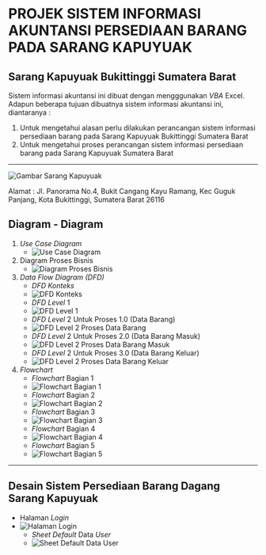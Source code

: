 # PROJEK SISTEM INFORMASI AKUNTANSI PERSEDIAAN BARANG PADA SARANG KAPUYUAK

## Sarang Kapuyuak Bukittinggi Sumatera Barat

Sistem informasi akuntansi ini dibuat dengan mengggunakan _VBA_ Excel. Adapun beberapa tujuan dibuatnya sistem informasi akuntansi ini, diantaranya :

1. Untuk mengetahui alasan perlu dilakukan perancangan sistem
   informasi persediaan barang pada Sarang Kapuyuak Bukittinggi
   Sumatera Barat
2. Untuk mengetahui proses perancangan sistem informasi persediaan
   barang pada Sarang Kapuyuak Sumatera Barat

---

![Gambar Sarang Kapuyuak](https://lh3.googleusercontent.com/p/AF1QipNH1VgUDeqDdZGVv3TjjLfDkD9LHUzpDo-jQKN_=w768-h768-n-o-v1)

Alamat : Jl. Panorama No.4, Bukit Cangang Kayu Ramang, Kec Guguk Panjang, Kota Bukittinggi, Sumatera Barat 26116

## Diagram - Diagram

1. _Use Case Diagram_
   - ![*Use Case Diagram*](/diagram-diagram/use-case-diagram.png)
2. Diagram Proses Bisnis
   - ![Diagram Proses Bisnis](/diagram-diagram/diagram-proses-bisnis.png)
3. _Data Flow Diagram (DFD)_
   - _DFD Konteks_
   - ![*DFD Konteks*](/diagram-diagram/dfd-konteks.jpg)
   - _DFD Level_ 1
   - ![*DFD Level 1*](/diagram-diagram/dfd-level-1.png)
   - _DFD Level_ 2 Untuk Proses 1.0 (Data Barang)
   - ![*DFD Level 2 Proses Data Barang*](/diagram-diagram/dfd-level-2-proses-data-barang.jpg)
   - _DFD Level_ 2 Untuk Proses 2.0 (Data Barang Masuk)
   - ![*DFD Level 2 Proses Data Barang Masuk*](/diagram-diagram/dfd-level-2-proses-data-barang-masuk.png)
   - _DFD Level_ 2 Untuk Proses 3.0 (Data Barang Keluar)
   - ![*DFD Level 2 Proses Data Barang Keluar*](/diagram-diagram/dfd-level-2-proses-data-barang-keluar.png)
4. _Flowchart_
   - _Flowchart_ Bagian 1
   - ![*Flowchart Bagian 1*](/diagram-diagram/flowchart-bagian-1.png)
   - _Flowchart_ Bagian 2
   - ![*Flowchart Bagian 2*](/diagram-diagram/flowchart-bagian-2.png)
   - _Flowchart_ Bagian 3
   - ![*Flowchart Bagian 3*](/diagram-diagram/flowchart-bagian-3.png)
   - _Flowchart_ Bagian 4
   - ![*Flowchart Bagian 4*](/diagram-diagram/flowchart-bagian-4.png)
   - _Flowchart_ Bagian 5
   - ![*Flowchart Bagian 5*](/diagram-diagram/flowchart-bagian-5.png)

---

## Desain Sistem Persediaan Barang Dagang Sarang Kapuyuak

- Halaman _Login_
- ![*Halaman Login*](/gambar-desain-aplikasi/Halaman%20Login.png)
  - _Sheet Default_ Data _User_
  - ![*Sheet Default Data User*](/gambar-desain-aplikasi/Sheet%20Default%20Data%20User.png)
